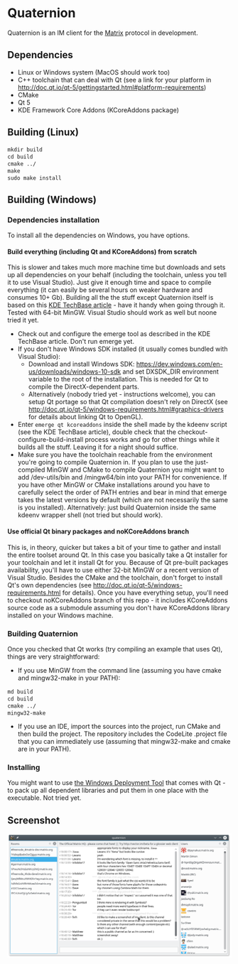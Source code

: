 # Quaternion
Quaternion is an IM client for the [Matrix](https://matrix.org) protocol in development.

## Dependencies
- Linux or Windows system (MacOS should work too)
- C++ toolchain that can deal with Qt (see a link for your platform in http://doc.qt.io/qt-5/gettingstarted.html#platform-requirements)
- CMake
- Qt 5
- KDE Framework Core Addons (KCoreAddons package)

## Building (Linux)
```
mkdir build
cd build
cmake ../
make
sudo make install
```

## Building (Windows)

### Dependencies installation
To install all the dependencies on Windows, you have options.

#### Build everything (including Qt and KCoreAddons) from scratch
This is slower and takes much more machine time but downloads and sets up all dependencies on your behalf (including the toolchain, unless you tell it to use Visual Studio). Just give it enough time and space to compile everything (it can easily be several hours on weaker hardware and consumes 10+ Gb). Building all the the stuff except Quaternion itself is based on this [KDE TechBase article](https://techbase.kde.org/Getting_Started/Build/Windows/emerge) - have it handy when going through it. Tested with 64-bit MinGW. Visual Studio should work as well but noone tried it yet.
- Check out and configure the emerge tool as described in the KDE TechBase article. Don't run emerge yet.
- If you don't have Windows SDK installed (it usually comes bundled with Visual Studio):
  - Download and install Windows SDK: https://dev.windows.com/en-us/downloads/windows-10-sdk and set DXSDK_DIR environment variable to the root of the installation. This is needed for Qt to compile the DirectX-dependent parts.
  - Alternatively (nobody tried yet - instructions welcome), you can setup Qt portage so that Qt compilation doesn't rely on DirectX (see http://doc.qt.io/qt-5/windows-requirements.html#graphics-drivers for details about linking Qt to OpenGL).
- Enter ```emerge qt kcoreaddons``` inside the shell made by the kdeenv script (see the KDE TechBase article), double check that the checkout-configure-build-install process works and go for other things while it builds all the stuff. Leaving it for a night should suffice.
- Make sure you have the toolchain reachable from the environment you're going to compile Quaternion in. If you plan to use the just-compiled MinGW and CMake to compile Quaternion you might want to add <KDEROOT>/dev-utils/bin and <KDEROOT>/mingw64/bin into your PATH for convenience. If you have other MinGW or CMake installations around you have to carefully select the order of PATH entries and bear in mind that emerge takes the latest versions by default (which are not necessarily the same is you installed). Alternatively: just build Quaternion inside the same kdeenv wrapper shell (not tried but should work).

#### Use official Qt binary packages and noKCoreAddons branch
This is, in theory, quicker but takes a bit of your time to gather and install the entire toolset around Qt.
In this case you basically take a Qt installer for your toolchain and let it install Qt for you. Because of Qt pre-built packages availability, you'll have to use either 32-bit MinGW or a recent version of Visual Studio. Besides the CMake and the toolchain, don't forget to install Qt's own dependencies (see http://doc.qt.io/qt-5/windows-requirements.html for details).
Once you have everything setup, you'll need to checkout noKCoreAddons branch of this repo - it includes KCoreAddons source code as a submodule assuming you don't have KCoreAddons library installed on your Windows machine.

### Building Quaternion
Once you checked that Qt works (try compiling an example that uses Qt), things are very straightforward:
- If you use MinGW from the command line (assuming you have cmake and mingw32-make in your PATH):
```
md build
cd build
cmake ../
mingw32-make
```
- If you use an IDE, import the sources into the project, run CMake and then build the project. The repository includes the CodeLite .project file that you can immediately use (assuming that mingw32-make and cmake are in your PATH).

### Installing
You might want to use [the Windows Deployment Tool](http://doc.qt.io/qt-5/windows-deployment.html#the-windows-deployment-tool) that comes with Qt - to pack up all dependent libraries and put them in one place with the executable. Not tried yet.

## Screenshot
![Screenshot](quaternion.png)
